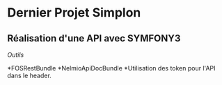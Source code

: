 # Dernier Projet Simplon

## Réalisation d'une API avec SYMFONY3

*Outils*

*FOSRestBundle
*NelmioApiDocBundle
*Utilisation des token pour l'API dans le header.

